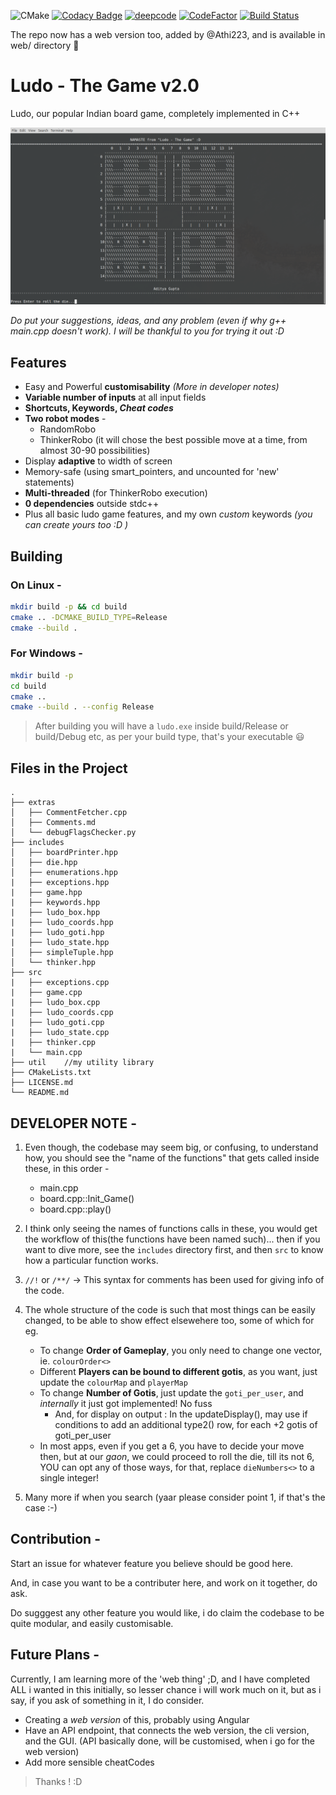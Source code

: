 ![CMake](https://github.com/AdityaGupta150/Ludo-The_Game/workflows/CMake/badge.svg)
[![Codacy Badge](https://api.codacy.com/project/badge/Grade/af9190f3627842869828fb1c8307b818)](https://app.codacy.com/manual/AdityaGupta150/Ludo-The_Game?utm_source=github.com&utm_medium=referral&utm_content=AdityaGupta150/Ludo-The_Game&utm_campaign=Badge_Grade_Dashboard)
[![deepcode](https://www.deepcode.ai/api/gh/badge?key=eyJhbGciOiJIUzI1NiIsInR5cCI6IkpXVCJ9.eyJwbGF0Zm9ybTEiOiJnaCIsIm93bmVyMSI6IkFkaXR5YUd1cHRhMTUwIiwicmVwbzEiOiJMdWRvLVRoZV9HYW1lIiwiaW5jbHVkZUxpbnQiOmZhbHNlLCJhdXRob3JJZCI6MjIzMzksImlhdCI6MTYwMDg5MDE2NH0.bip9zdSe9te0vQIgIyzTOp_Ga4j2dmkWRlmpt7oC4Gc)](https://www.deepcode.ai/app/gh/AdityaGupta150/Ludo-The_Game/_/dashboard?utm_content=gh%2FAdityaGupta150%2FLudo-The_Game)
[![CodeFactor](https://www.codefactor.io/repository/github/adi-g15/ludo-the_game/badge)](https://www.codefactor.io/repository/github/adi-g15/ludo-the_game)
[![Build Status](https://travis-ci.com/adi-g15/Ludo-The_Game.svg?branch=master)](https://travis-ci.com/adi-g15/Ludo-The_Game)

The repo now has a web version too, added by @Athi223, and is available in web/ directory :tada:

# Ludo - The Game v2.0

Ludo, our popular Indian board game, completely implemented in C++

<img src=./extras/ludoScreen.png
raw=true alt=“ScreenShot”>

_Do put your suggestions, ideas, and any problem (even if why g++ main.cpp doesn't work). I will be thankful to you for trying it out :D_

## Features

* Easy and Powerful **customisability** *(More in developer notes)*
* **Variable number of inputs** at all input fields
* **Shortcuts, Keywords, _Cheat codes_**
* **Two robot modes** -
  * RandomRobo
  * ThinkerRobo (it will chose the best possible move at a time, from almost 30-90 possibilities)
* Display **adaptive** to width of screen
* Memory-safe (using smart_pointers, and uncounted for 'new' statements)
* **Multi-threaded** (for ThinkerRobo execution)
* **0 dependencies** outside stdc++
* Plus all basic ludo game features, and my own *custom* keywords _(you can create yours too :D )_

## Building

### On Linux -

```sh
mkdir build -p && cd build
cmake .. -DCMAKE_BUILD_TYPE=Release
cmake --build .
```

### For Windows -

```sh
mkdir build -p
cd build
cmake ..
cmake --build . --config Release
```

> After building you will have a `ludo.exe` inside build/Release or build/Debug etc, as per your build type, that's your executable 😃

## Files in the Project

```
.
├── extras
│   ├── CommentFetcher.cpp
│   ├── Comments.md
│   └── debugFlagsChecker.py
├── includes
│   ├── boardPrinter.hpp
│   ├── die.hpp
│   ├── enumerations.hpp
|   ├── exceptions.hpp
|   ├── game.hpp
|   ├── keywords.hpp
|   ├── ludo_box.hpp
|   ├── ludo_coords.hpp
|   ├── ludo_goti.hpp
|   ├── ludo_state.hpp
│   ├── simpleTuple.hpp
│   └── thinker.hpp
├── src
|   ├── exceptions.cpp
|   ├── game.cpp
|   ├── ludo_box.cpp
|   ├── ludo_coords.cpp
|   ├── ludo_goti.cpp
|   ├── ludo_state.cpp
|   ├── thinker.cpp
|   └── main.cpp
├── util    //my utility library
├── CMakeLists.txt
├── LICENSE.md
└── README.md
```

## DEVELOPER NOTE -

1. Even though, the codebase may seem big, or confusing, to understand how, you should see the "name of the functions" that gets called inside these, in this order -

    * main.cpp
    * board.cpp::Init_Game()
    * board.cpp::play()

2. I think only seeing the names of functions calls in these, you would get the workflow of this(the functions have been named such)... then if you want to dive more, see the `includes` directory first, and then `src` to know how a particular function works.

3. `//!` or `/**/` -> This syntax for comments has been used for giving info of the code.

4. The whole structure of the code is such that most things can be easily changed, to be able to show effect elsewehere too, some of which for eg.

    * To change **Order of Gameplay**, you only need to change one vector, ie. `colourOrder<>`
    * Different **Players can be bound to different gotis**, as you want, just update the `colourMap` and `playerMap`
    * To change **Number of Gotis**, just update the `goti_per_user`, and _internally_ it just got implemented! No fuss
        * And, for display on output : In the updateDisplay(), may use if conditions to add an additional type2() row, for each +2 gotis of goti_per_user
    * In most apps, even if you get a 6, you have to decide your move then, but at our _gaon_, we could proceed to roll the die, till its not 6, YOU can opt any of those ways, for that, replace `dieNumbers<>` to a single integer!

5. Many more if when you search (yaar please consider point 1, if that's the case :-)

## Contribution -

Start an issue for whatever feature you believe should be good here.

And, in case you want to be a contributer here, and work on it together, do ask.

Do sugggest any other feature you would like, i do claim the codebase to be quite modular, and easily customisable.

## Future Plans -

Currently, I am learning more of the 'web thing' ;D, and I have completed ALL i wanted in this initially, so lesser chance i will work much on it, but as i say, if you ask of something in it, I do consider.

* Creating a _web version_ of this, probably using Angular
* Have an API endpoint, that connects the web version, the cli version, and the GUI. (API basically done, will be customised, when i go for the web version)
* Add more sensible cheatCodes

> Thanks ! :D
